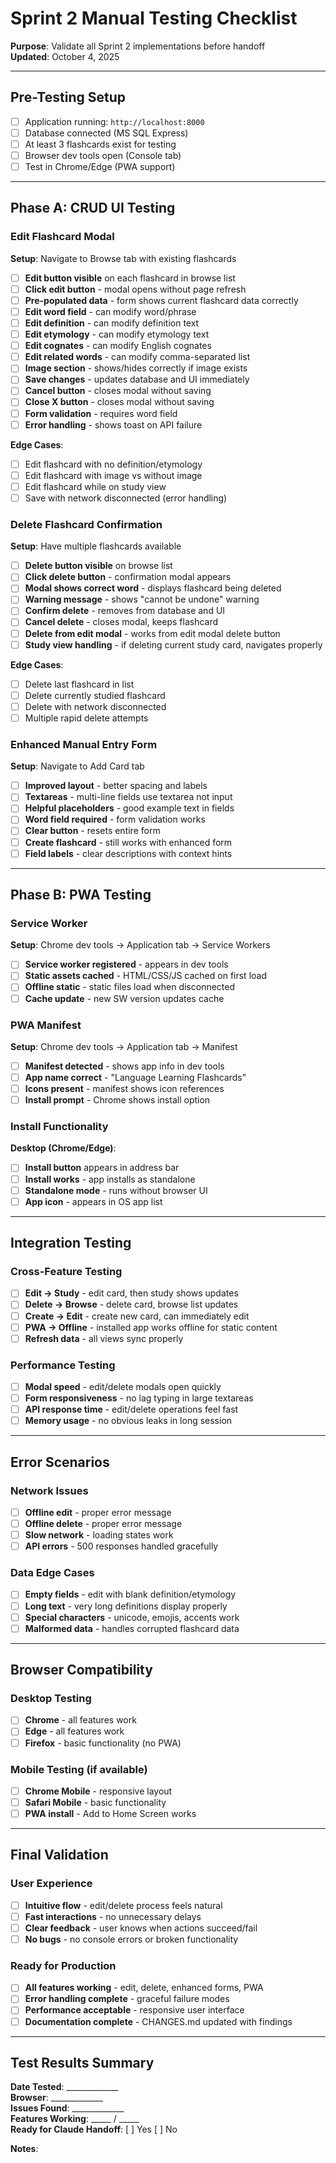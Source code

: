 # Sprint 2 Manual Testing Checklist

**Purpose**: Validate all Sprint 2 implementations before handoff  
**Updated**: October 4, 2025

---

## Pre-Testing Setup

- [ ] Application running: `http://localhost:8000`
- [ ] Database connected (MS SQL Express)
- [ ] At least 3 flashcards exist for testing
- [ ] Browser dev tools open (Console tab)
- [ ] Test in Chrome/Edge (PWA support)

---

## Phase A: CRUD UI Testing

### Edit Flashcard Modal

**Setup**: Navigate to Browse tab with existing flashcards

- [ ] **Edit button visible** on each flashcard in browse list
- [ ] **Click edit button** - modal opens without page refresh
- [ ] **Pre-populated data** - form shows current flashcard data correctly
- [ ] **Edit word field** - can modify word/phrase
- [ ] **Edit definition** - can modify definition text
- [ ] **Edit etymology** - can modify etymology text  
- [ ] **Edit cognates** - can modify English cognates
- [ ] **Edit related words** - can modify comma-separated list
- [ ] **Image section** - shows/hides correctly if image exists
- [ ] **Save changes** - updates database and UI immediately
- [ ] **Cancel button** - closes modal without saving
- [ ] **Close X button** - closes modal without saving
- [ ] **Form validation** - requires word field
- [ ] **Error handling** - shows toast on API failure

**Edge Cases**:
- [ ] Edit flashcard with no definition/etymology
- [ ] Edit flashcard with image vs without image
- [ ] Edit flashcard while on study view
- [ ] Save with network disconnected (error handling)

### Delete Flashcard Confirmation

**Setup**: Have multiple flashcards available

- [ ] **Delete button visible** on browse list
- [ ] **Click delete button** - confirmation modal appears
- [ ] **Modal shows correct word** - displays flashcard being deleted
- [ ] **Warning message** - shows "cannot be undone" warning
- [ ] **Confirm delete** - removes from database and UI
- [ ] **Cancel delete** - closes modal, keeps flashcard
- [ ] **Delete from edit modal** - works from edit modal delete button
- [ ] **Study view handling** - if deleting current study card, navigates properly

**Edge Cases**:
- [ ] Delete last flashcard in list
- [ ] Delete currently studied flashcard
- [ ] Delete with network disconnected
- [ ] Multiple rapid delete attempts

### Enhanced Manual Entry Form

**Setup**: Navigate to Add Card tab

- [ ] **Improved layout** - better spacing and labels
- [ ] **Textareas** - multi-line fields use textarea not input
- [ ] **Helpful placeholders** - good example text in fields
- [ ] **Word field required** - form validation works
- [ ] **Clear button** - resets entire form
- [ ] **Create flashcard** - still works with enhanced form
- [ ] **Field labels** - clear descriptions with context hints

---

## Phase B: PWA Testing

### Service Worker

**Setup**: Chrome dev tools → Application tab → Service Workers

- [ ] **Service worker registered** - appears in dev tools
- [ ] **Static assets cached** - HTML/CSS/JS cached on first load
- [ ] **Offline static** - static files load when disconnected
- [ ] **Cache update** - new SW version updates cache

### PWA Manifest

**Setup**: Chrome dev tools → Application tab → Manifest

- [ ] **Manifest detected** - shows app info in dev tools
- [ ] **App name correct** - "Language Learning Flashcards"
- [ ] **Icons present** - manifest shows icon references
- [ ] **Install prompt** - Chrome shows install option

### Install Functionality

**Desktop (Chrome/Edge)**:
- [ ] **Install button** appears in address bar
- [ ] **Install works** - app installs as standalone
- [ ] **Standalone mode** - runs without browser UI
- [ ] **App icon** - appears in OS app list

---

## Integration Testing

### Cross-Feature Testing

- [ ] **Edit → Study** - edit card, then study shows updates
- [ ] **Delete → Browse** - delete card, browse list updates
- [ ] **Create → Edit** - create new card, can immediately edit
- [ ] **PWA → Offline** - installed app works offline for static content
- [ ] **Refresh data** - all views sync properly

### Performance Testing

- [ ] **Modal speed** - edit/delete modals open quickly
- [ ] **Form responsiveness** - no lag typing in large textareas
- [ ] **API response time** - edit/delete operations feel fast
- [ ] **Memory usage** - no obvious leaks in long session

---

## Error Scenarios

### Network Issues

- [ ] **Offline edit** - proper error message
- [ ] **Offline delete** - proper error message  
- [ ] **Slow network** - loading states work
- [ ] **API errors** - 500 responses handled gracefully

### Data Edge Cases

- [ ] **Empty fields** - edit with blank definition/etymology
- [ ] **Long text** - very long definitions display properly
- [ ] **Special characters** - unicode, emojis, accents work
- [ ] **Malformed data** - handles corrupted flashcard data

---

## Browser Compatibility

### Desktop Testing

- [ ] **Chrome** - all features work
- [ ] **Edge** - all features work  
- [ ] **Firefox** - basic functionality (no PWA)

### Mobile Testing (if available)

- [ ] **Chrome Mobile** - responsive layout
- [ ] **Safari Mobile** - basic functionality
- [ ] **PWA install** - Add to Home Screen works

---

## Final Validation

### User Experience

- [ ] **Intuitive flow** - edit/delete process feels natural
- [ ] **Fast interactions** - no unnecessary delays
- [ ] **Clear feedback** - user knows when actions succeed/fail
- [ ] **No bugs** - no console errors or broken functionality

### Ready for Production

- [ ] **All features working** - edit, delete, enhanced forms, PWA
- [ ] **Error handling complete** - graceful failure modes
- [ ] **Performance acceptable** - responsive user interface
- [ ] **Documentation complete** - CHANGES.md updated with findings

---

## Test Results Summary

**Date Tested**: _____________  
**Browser**: _____________  
**Issues Found**: _____________  
**Features Working**: _____ / _____  
**Ready for Claude Handoff**: [ ] Yes [ ] No

**Notes**: